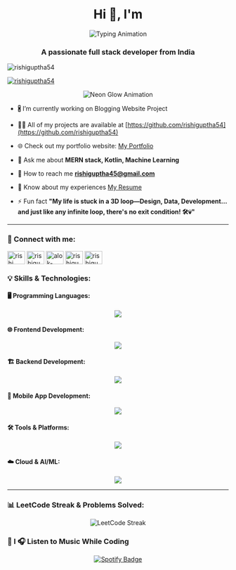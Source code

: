 <h1 align="center">Hi 👋, I'm</h1>
<p align="center">
  <img src="https://readme-typing-svg.herokuapp.com?font=Fira+Code&size=30&duration=3000&pause=500&color=00FF00&center=true&vCenter=true&width=500&lines=Rishi+Guptha+N" alt="Typing Animation">
</p>
<h3 align="center">A passionate full stack developer from India</h3>

<p align="left"> <img src="https://komarev.com/ghpvc/?username=rishiguptha54&label=Profile%20views&color=0e75b6&style=flat" alt="rishiguptha54" /> </p>

<p align="left"> <a href="https://github.com/ryo-ma/github-profile-trophy"><img src="https://github-profile-trophy.vercel.app/?username=rishiguptha54" alt="rishiguptha54" /></a> </p>

<p align="center">
  <img src="https://readme-typing-svg.herokuapp.com?font=Orbitron&size=32&duration=1000&pause=500&color=00FF00&background=00000000&center=true&vCenter=true&width=600&lines=🚀+Full+Stack+Developer;💻+MERN+Stack+Specialist;🌐+App+Creator;⚡+DataScience+Explorer" alt="Neon Glow Animation">
</p>


- 🖁 I’m currently working on Blogging Website Project

- 👨‍💻 All of my projects are available at [https://github.com/rishiguptha54](https://github.com/rishiguptha54)

- 🌐 Check out my portfolio website: [My Portfolio](https://rishiguptha-portfolio.com)

- 👭 Ask me about **MERN stack, Kotlin, Machine Learning**

- 💎 How to reach me **rishiguptha45@gmail.com**

- 📝 Know about my experiences [My Resume](https://drive.google.com/file/d/1TbjZ1f6nAKEmp_4cRu3_QIrOIFLr7aY4/view?usp=sharing)

- ⚡ Fun fact **"My life is stuck in a 3D loop—Design, Data, Development… and just like any infinite loop, there's no exit condition! 🛠️💀"**

---

### 🔗 Connect with me:
<p align="left">
<a href="https://linkedin.com/in/rishi guptha neelisetty" target="blank"><img align="center" src="https://raw.githubusercontent.com/rahuldkjain/github-profile-readme-generator/master/src/images/icons/Social/linked-in-alt.svg" alt="rishi guptha neelisetty" height="30" width="40" /></a>
<a href="https://kaggle.com/rishigupthan" target="blank"><img align="center" src="https://raw.githubusercontent.com/rahuldkjain/github-profile-readme-generator/master/src/images/icons/Social/kaggle.svg" alt="rishigupthan" height="30" width="40" /></a>
<a href="https://instagram.com/alok-aryan-green" target="blank"><img align="center" src="https://raw.githubusercontent.com/rahuldkjain/github-profile-readme-generator/master/src/images/icons/Social/instagram.svg" alt="alok-aryan-green" height="30" width="40" /></a>
<a href="https://www.leetcode.com/rishiguptha45" target="blank"><img align="center" src="https://raw.githubusercontent.com/rahuldkjain/github-profile-readme-generator/master/src/images/icons/Social/leet-code.svg" alt="rishiguptha45" height="30" width="40" /></a>
<a href="https://auth.geeksforgeeks.org/user/rishiguptha45" target="blank"><img align="center" src="https://raw.githubusercontent.com/rahuldkjain/github-profile-readme-generator/master/src/images/icons/Social/geeks-for-geeks.svg" alt="rishiguptha45" height="30" width="40" /></a>
</p>


### 💡 Skills & Technologies:
#### 🖥️ Programming Languages:
<p align="center">
  <img src="https://skillicons.dev/icons?i=java,python,javascript" />
</p>

#### 🌐 Frontend Development:
<p align="center">
  <img src="https://skillicons.dev/icons?i=react,html,css,bootstrap" />
</p>

#### 🏗️ Backend Development:
<p align="center">
  <img src="https://skillicons.dev/icons?i=nodejs,express,mongodb,mysql,sqlite" />
</p>

#### 📱 Mobile App Development:
<p align="center">
  <img src="https://skillicons.dev/icons?i=androidstudio,kotlin" />
</p>

#### 🛠️ Tools & Platforms:
<p align="center">
  <img src="https://skillicons.dev/icons?i=git,github,figma,postman,vscode" />
</p>

#### ☁️ Cloud & AI/ML:
<p align="center">
  <img src="https://skillicons.dev/icons?i=aws,azure,tensorflow,pytorch,matlab" />
</p>

---

### 📊 LeetCode Streak & Problems Solved:
<p align="center">
  <img src="https://leetcard.jacoblin.cool/rishiguptha45?theme=dark&font=Abel&ext=heatmap" alt="LeetCode Streak" />
</p>

### 🎵 I 🎧 Listen to Music While Coding  
<p align="center">
  <a href="https://open.spotify.com/user/melophile" target="_blank">
    <img src="https://img.shields.io/badge/I%20🎧%20Listen%20to%20Spotify-1DB954?style=for-the-badge&logo=spotify&logoColor=white" alt="Spotify Badge">
  </a>
</p>

